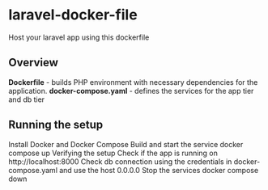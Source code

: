 # laravel-docker-file
Host your laravel app using this dockerfile

## Overview
**Dockerfile** - builds PHP environment with necessary dependencies for the application. 
**docker-compose.yaml** - defines the services for the app tier and db tier

## Running the setup
Install Docker and Docker Compose
Build and start the service
docker compose up
Verifying the setup
Check if the app is running on http://localhost:8000
Check db connection using the credentials in docker-compose.yaml and use the host 0.0.0.0
Stop the services
docker compose down
